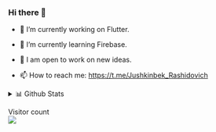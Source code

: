 
### Hi there 👋

- 🔭  I’m currently working on Flutter.

- 🌱  I’m currently learning Firebase.

- 💫  I am open to work on new ideas.

- 📫  How to reach me: https://t.me/Jushkinbek_Rashidovich

 <details>
<summary>📊 Github Stats</summary>

![Jushkinbek's most used languages](https://github-readme-stats.vercel.app/api/top-langs/?username=jushkinbekrashidovich&theme=vue) 

</details>
<p > 
  Visitor count<br>
  <img src="https://profile-counter.glitch.me/jushkinbekrashidovich/count.svg" />
</p>
